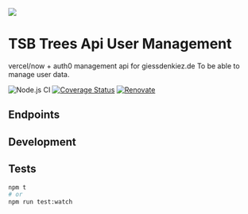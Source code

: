 ![](https://img.shields.io/badge/Build%20with%20%E2%9D%A4%EF%B8%8F-at%20Technologiesitftung%20Berlin-blue)

# TSB Trees Api User Management

vercel/now + auth0 management api for giessdenkiez.de To be able to manage user data.

![Node.js CI](https://github.com/technologiestiftung/tsb-trees-api-user-management/workflows/Node.js%20CI/badge.svg) [![Coverage Status](https://coveralls.io/repos/github/technologiestiftung/tsb-trees-api-user-management/badge.svg?branch=master)](https://coveralls.io/github/technologiestiftung/tsb-trees-api-user-management?branch=master) [![Renovate](https://img.shields.io/badge/renovate-enabled-brightgreen.svg)](https://renovatebot.com)

## Endpoints

## Development

## Tests

```bash
npm t
# or
npm run test:watch
```
